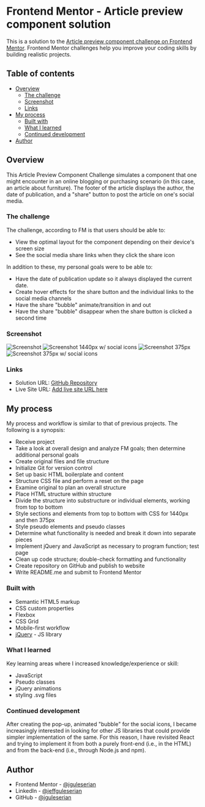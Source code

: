 # Frontend Mentor - Article preview component solution

This is a solution to the [Article preview component challenge on Frontend Mentor](https://www.frontendmentor.io/challenges/article-preview-component-dYBN_pYFT). Frontend Mentor challenges help you improve your coding skills by building realistic projects. 

## Table of contents

- [Overview](#overview)
  - [The challenge](#the-challenge)
  - [Screenshot](#screenshot)
  - [Links](#links)
- [My process](#my-process)
  - [Built with](#built-with)
  - [What I learned](#what-i-learned)
  - [Continued development](#continued-development)
- [Author](#author)

## Overview

This Article Preview Component Challenge simulates a component that one might encounter in an online blogging or purchasing scenario (in this case, an article about furniture). The footer of the article displays the author, the date of publication, and a "share" button to post the article on one's social media. 

### The challenge

The challenge, according to FM is that users should be able to:

- View the optimal layout for the component depending on their device's screen size
- See the social media share links when they click the share icon

In addition to these, my personal goals were to be able to:
- Have the date of publication update so it always displayed the current date.
- Create hover effects for the share button and the individual links to the social media channels
- Have the share "bubble" animate/transition in and out
- Have the share "bubble" disappear when the share button is clicked a second time

### Screenshot

![Screenshot](./screenshots/screenshot-1440.png)
![Screenshot 1440px w/ social icons](./screenshots/screenshot-1440social-icons.png)
![Screenshot 375px](./screenshots/screenshot-375.png)
![Screenshot 375px w/ social icons](./screenshots/screenshot-375social-icons.png)

### Links

- Solution URL: [GitHub Repository](https://github.com/jguleserian/FMC-ArticlePreviewComponent.git)
- Live Site URL: [Add live site URL here](https://jguleserian.github.io/FMC-ArticlePreviewComponent/)

## My process

My process and workflow is similar to that of previous projects. The following is a synopsis:
- Receive project
- Take a look at overall design and analyze FM goals; then determine additional personal goals
- Create original files and file structure
- Initialize Git for version control
- Set up basic HTML boilerplate and content
- Structure CSS file and perform a reset on the page
- Examine original to plan an overall structure
- Place HTML structure within structure
- Divide the structure into substructure or individual elements, working from top to bottom
- Style sections and elements from top to bottom with CSS for 1440px and then 375px
- Style pseudo elements and pseudo classes
- Determine what functionality is needed and break it down into separate pieces
- Implement jQuery and JavaScript as necessary to program function; test page
- Clean up code structure; double-check formatting and functionality
- Create repository on GitHub and publish to website
- Write README.me and submit to Frontend Mentor

### Built with

- Semantic HTML5 markup
- CSS custom properties
- Flexbox
- CSS Grid
- Mobile-first workflow
- [jQuery](https://jQuery.com/) - JS library

### What I learned

Key learning areas where I increased knowledge/experience or skill:
- JavaScript
- Pseudo classes
- jQuery animations
- styling .svg files

### Continued development

After creating the pop-up, animated "bubble" for the social icons, I became increasingly interested in looking for other JS libraries that could provide simpler implementation of the same. For this reason, I have revisited React and trying to implement it from both a purely front-end (i.e., in the HTML) and from the back-end (i.e., through Node.js and npm).

## Author

- Frontend Mentor - [@jguleserian](https://www.frontendmentor.io/profile/jguleserian)
- LinkedIn - [@jeffguleserian](https://www.linkedin.com/in/jeffguleserian/)
- GitHub - [@jguleserian](https://github.com/jguleserian)

